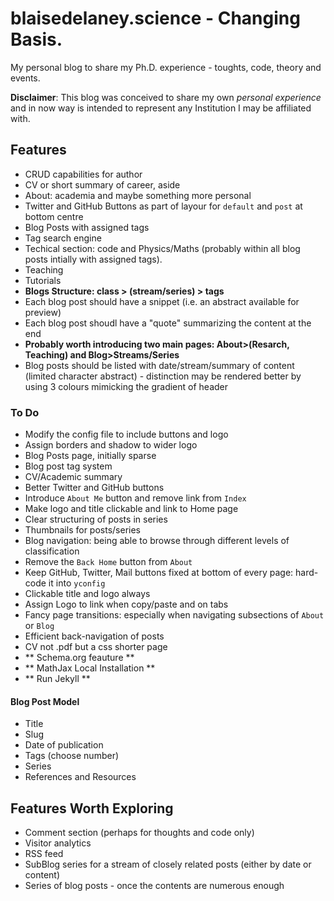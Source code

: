 # blaisedelaney.science - Changing Basis. 

My personal blog to share my Ph.D. experience - toughts, code, theory and events. 

**Disclaimer**: This blog was conceived to share my own _personal experience_ and in now way is intended to represent any Institution I may be affiliated with. 

## Features

- CRUD capabilities for author
- CV or short summary of career, aside
- About: academia and maybe something more personal
- Twitter and GitHub Buttons as part of layour for `default` and `post` at bottom centre
- Blog Posts with assigned tags
- Tag search engine
- Techical section: code and Physics/Maths (probably within all blog posts intially with assigned tags).
- Teaching 
- Tutorials
- **Blogs Structure: class > (stream/series) > tags**
- Each blog post should have a snippet (i.e. an abstract available for preview)
- Each blog post shoudl have a "quote" summarizing the content at the end
- **Probably worth introducing two main pages: About>(Resarch, Teaching) and Blog>Streams/Series**
- Blog posts should be listed with date/stream/summary of content (limited character abstract) - distinction may be rendered better by using 3 colours mimicking the gradient of header


### To Do 

- Modify the config file to include buttons and logo
- Assign borders and shadow to wider logo
- Blog Posts page, initially sparse 
- Blog post tag system
- CV/Academic summary
- Better Twitter and GitHub buttons
- Introduce `About Me` button and remove link from `Index`
- Make logo and title clickable and link to Home page
- Clear structuring of posts in series
- Thumbnails for posts/series
- Blog navigation: being able to browse through different levels of classification
- Remove the `Back Home` button from `About`
- Keep GitHub, Twitter, Mail buttons fixed at bottom of every page: hard-code it into `yconfig`
- Clickable title and logo always 
- Assign Logo to link when copy/paste and on tabs
- Fancy page transitions: especially when navigating subsections of `About` or `Blog`
- Efficient back-navigation of posts
- CV not .pdf but a css shorter page
- ** Schema.org feauture **
- ** MathJax Local Installation **
- ** Run Jekyll **

#### Blog Post Model

- Title
- Slug 
- Date of publication
- Tags (choose number)
- Series
- References and Resources


## Features Worth Exploring

- Comment section (perhaps for thoughts and code only)
- Visitor analytics
- RSS feed
- SubBlog series for a stream of closely related posts (either by date or content)
- Series of blog posts - once the contents are numerous enough
